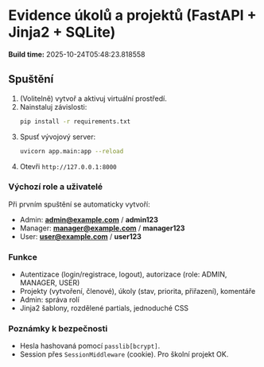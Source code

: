 # Evidence úkolů a projektů (FastAPI + Jinja2 + SQLite)

**Build time:** 2025-10-24T05:48:23.818558


## Spuštění
1. (Volitelně) vytvoř a aktivuj virtuální prostředí.
2. Nainstaluj závislosti:
   ```bash
   pip install -r requirements.txt
   ```
3. Spusť vývojový server:
   ```bash
   uvicorn app.main:app --reload
   ```
4. Otevři `http://127.0.0.1:8000`

### Výchozí role a uživatelé
Při prvním spuštění se automaticky vytvoří:
- Admin: **admin@example.com** / **admin123**
- Manager: **manager@example.com** / **manager123**
- User: **user@example.com** / **user123**

### Funkce
- Autentizace (login/registrace, logout), autorizace (role: ADMIN, MANAGER, USER)
- Projekty (vytvoření, členové), úkoly (stav, priorita, přiřazení), komentáře
- Admin: správa rolí
- Jinja2 šablony, rozdělené partials, jednoduché CSS

### Poznámky k bezpečnosti
- Hesla hashovaná pomocí `passlib[bcrypt]`.
- Session přes `SessionMiddleware` (cookie). Pro školní projekt OK.
